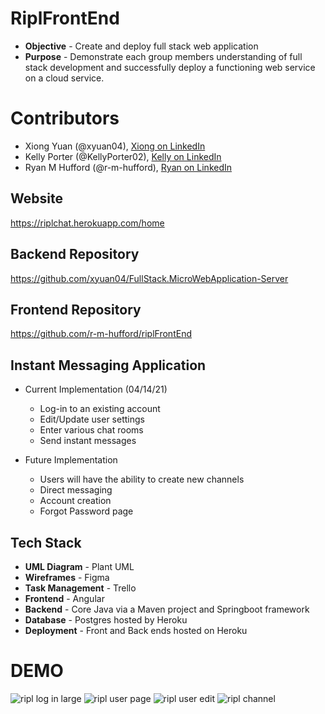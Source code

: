 # RiplFrontEnd
* **Objective** - Create and deploy full stack web application
* **Purpose** - Demonstrate each group members understanding of full stack development and successfully deploy a functioning web service on a cloud service.


# Contributors
* Xiong Yuan (@xyuan04), [Xiong on LinkedIn](https://www.linkedin.com/in/xiongyuan/) 
* Kelly Porter (@KellyPorter02), [Kelly on LinkedIn](https://www.linkedin.com/in/kellyporter02/) 
* Ryan M Hufford (@r-m-hufford), [Ryan on LinkedIn](https://www.linkedin.com/in/rmhufford/)


## Website
https://riplchat.herokuapp.com/home


## Backend Repository
https://github.com/xyuan04/FullStack.MicroWebApplication-Server

## Frontend Repository
https://github.com/r-m-hufford/riplFrontEnd

## Instant Messaging Application
* Current Implementation (04/14/21)
  * Log-in to an existing account
  * Edit/Update user settings 
  * Enter various chat rooms
  * Send instant messages

* Future Implementation
  * Users will have the ability to create new channels
  * Direct messaging
  * Account creation
  * Forgot Password page

## Tech Stack
* **UML Diagram** - Plant UML
* **Wireframes** - Figma
* **Task Management** - Trello
* **Frontend** - Angular
* **Backend** - Core Java via a Maven project and Springboot framework
* **Database** - Postgres hosted by Heroku
* **Deployment** - Front and Back ends hosted on Heroku

# DEMO
![ripl log in large](https://user-images.githubusercontent.com/75540963/118400886-91297c80-b631-11eb-80e3-4ceba2938c26.png)
![ripl user page](https://user-images.githubusercontent.com/75540963/118401694-9fc56300-b634-11eb-8e5a-9d149ec6d0e8.png)
![ripl user edit](https://user-images.githubusercontent.com/75540963/118401622-655bc600-b634-11eb-932e-92fdffc3ff65.png)
![ripl channel](https://user-images.githubusercontent.com/75540963/118401635-6e4c9780-b634-11eb-857d-f60d7aece0c0.png)


